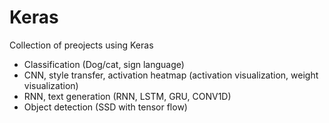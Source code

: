 # Keras

Collection of preojects using Keras

- Classification (Dog/cat, sign language)
- CNN, style transfer, activation heatmap (activation visualization, weight visualization)
- RNN, text generation (RNN, LSTM, GRU, CONV1D)
- Object detection (SSD with tensor flow)
